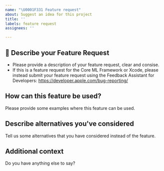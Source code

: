 ```yaml
---
name: "\U0001F331 Feature request"
about: Suggest an idea for this project
title: ''
labels: feature request
assignees: ''

---
```


## 🌱 Describe your Feature Request
- Please provide a description of your feature request, clear and consise.
- If this is a feature request for the Core ML Framework or Xcode, please instead submit your feature request using the Feedback Assistant for Developers:
https://developer.apple.com/bug-reporting/

## How can this feature be used?
Please provide some examples where this feature can be used.

## Describe alternatives you've considered
Tell us some alternatives that you have considered instead of the feature.

## Additional context
Do you have anything else to say?
